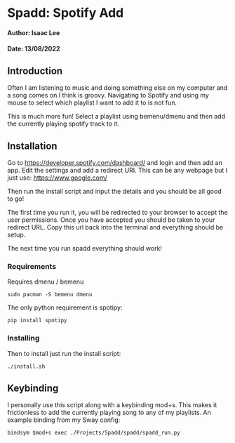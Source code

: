 # Spadd: Spotify Add

#### Author: Isaac Lee
#### Date: 13/08/2022

## Introduction
Often I am listening to music and doing something else
on my computer and a song comes on I think is groovy.
Navigating to Spotify and using my mouse to select which
playlist I want to add it to is not fun.

This is much more fun!
Select a playlist using bemenu/dmenu
and then add the currently playing spotify track to it.

## Installation 
Go to https://developer.spotify.com/dashboard/ and login and
then add an app. Edit the settings and add a redirect URI.
This can be any webpage but I just use: https://www.google.com/ 

Then run the install script and input the details and you should be
all good to go! 

The first time you run it, you will be redirected to your browser to 
accept the user permissions. Once you have accepted you should be
taken to your redirect URL. Copy this url back into the terminal and
everything should be setup.

The next time you run spadd everything should work!

### Requirements
Requires dmenu / bemenu
```
sudo pacman -S bemenu dmenu
```

The only python requirement is spotipy:

```shell
pip install spotipy
```



### Installing

Then to install just run the install script:
```sh
./install.sh
```


## Keybinding
I personally use this script along with a keybinding mod+s.
This makes it frictionless to add the currently playing song
to any of my playlists. An example binding from my Sway config:

```shell
bindsym $mod+s exec ./Projects/Spadd/spadd/spadd_run.py
```



